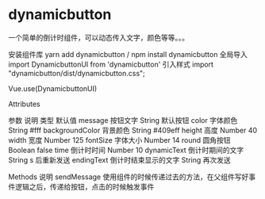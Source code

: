 # dynamicbutton

一个简单的倒计时组件，可以动态传入文字，颜色等等。。。

安装组件库
yarn add dynamicbutton / npm install dynamicbutton
全局导入
import DynamicbuttonUI from 'dynamicbutton'
引入样式
import "dynamicbutton/dist/dynamicbutton.css";

Vue.use(DynamicbuttonUI)

Attributes

参数 说明 类型 默认值
message 按钮文字 String 默认按钮
color 字体颜色 String #fff
backgroundColor 背景颜色 String #409eff
height 高度 Number 40
width 宽度 Number 125
fontSize 字体大小 Number 14
round 圆角按钮 Boolean false
time 倒计时时间 Number 10
dynamicText 倒计时期间的文字 String s 后重新发送
endingText 倒计时结束显示的文字 String 再次发送

Methods 说明
sendMessage 使用组件的时候传递过去的方法，在父组件写好事件逻辑之后，传递给按钮，点击的时候触发事件
